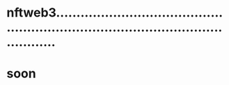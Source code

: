 # nftweb3..........................................................................................................
# soon
